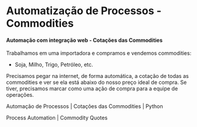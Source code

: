 # Automatização de Processos - Commodities

#### Automação com integração web - Cotações das Commodities


Trabalhamos em uma importadora e compramos e vendemos commodities:
- Soja, Milho, Trigo, Petróleo, etc.

Precisamos pegar na internet, de forma automática, a cotação de todas as commodities e ver se ela está abaixo do nosso preço ideal de compra. Se tiver, precisamos marcar como uma ação de compra para a equipe de operações.



Automação de Processos | Cotações das Commodities | Python

Process Automation | Commodity Quotes
